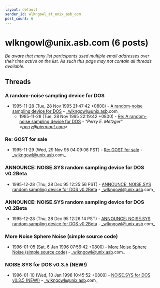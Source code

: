 ```yaml
---
layout: default
sender_id: wlkngowl_at_unix_asb_com
post_count: 6
---
```


# wlkngowl<span>@</span>unix.asb.com (6 posts)

_Be aware that many list participants used multiple email addresses over their time active on the list. As such this page may not contain all threads available._

## Threads

### A random-noise sampling device for DOS
+ 1995-11-28 (Tue, 28 Nov 1995 21:47:42 +0800) - [A random-noise sampling device for DOS](/archive/1995/11/cc1369348c68296e4b778f365ae92924e093e610c962223a31819947bba56c53) - _wlkngowl@unix.asb.com_
  + 1995-11-28 (Tue, 28 Nov 1995 22:19:42 +0800) - [Re: A random-noise sampling device for DOS](/archive/1995/11/e90536cf22a4b84d5fecdf713c5908e8233c0269a14ab2b2e4a5f950f57d4249) - _"Perry E. Metzger" \<perry@piermont.com\>_

### Re: GOST for sale
+ 1995-11-29 (Wed, 29 Nov 95 04:09:06 PST) - [Re: GOST for sale](/archive/1995/11/0384651b3f8041e47fe1e73748a4bfbd3f254ff19950d535eaa86b65c0b95df0) - _wlkngowl@unix.asb.com_

### ANNOUNCE: NOISE.SYS random sampling device for DOS v0.2Beta
+ 1995-12-28 (Thu, 28 Dec 95 12:25:56 PST) - [ANNOUNCE: NOISE.SYS random sampling device for DOS v0.2Beta](/archive/1995/12/4e34a4ac38aea28db8daf10e5776d05543f894f09aba9cdb104e922eaebd1f20) - _wlkngowl@unix.asb.com_

### ANNOUNCE: NOISE.SYS random sampling device for DOS v0.2Beta
+ 1995-12-28 (Thu, 28 Dec 95 12:26:14 PST) - [ANNOUNCE: NOISE.SYS random sampling device for DOS v0.2Beta](/archive/1995/12/e5cfbfd263d10f0a8204c0e0fe158c0c64f5a30f5128a357111e388ac0ce7f44) - _wlkngowl@unix.asb.com_

### More Noise Sphere Noise (simple source code)
+ 1996-01-05 (Sat, 6 Jan 1996 07:56:42 +0800) - [More Noise Sphere Noise (simple source code)](/archive/1996/01/6fa4b12023f918ee7823b4eddf93185181e15b3f4aafb6cb0ac0148aefc32cee) - _wlkngowl@unix.asb.com_

### NOISE.SYS for DOS v0.3.5 (NEW!)
+ 1996-01-10 (Wed, 10 Jan 1996 10:45:52 +0800) - [NOISE.SYS for DOS v0.3.5 (NEW!)](/archive/1996/01/eabdb8bf2118627bffab2b1d6176f9b9245c0907fab6728fa8c07892c6e377f2) - _wlkngowl@unix.asb.com_

